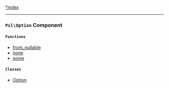 <!--
    This markdown file was generated using `docs/documenter.php`.

    Any edits to it will likely be lost.
-->

[*index](./../README.md)

---

### `Psl\Option` Component

#### `Functions`

- [from_nullable](./../../src/Psl/Option/from_nullable.php#L16)
- [none](./../../src/Psl/Option/none.php#L12)
- [some](./../../src/Psl/Option/some.php#L16)

#### `Classes`

- [Option](./../../src/Psl/Option/Option.php#L12)


